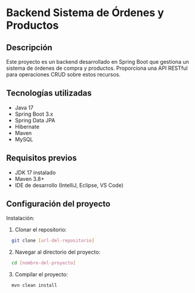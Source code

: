 # Backend Sistema de Órdenes y Productos

## Descripción

Este proyecto es un backend desarrollado en Spring Boot que gestiona un sistema de órdenes de compra y productos. Proporciona una API RESTful para operaciones CRUD sobre estos recursos.

## Tecnologías utilizadas

* Java 17
* Spring Boot 3.x
* Spring Data JPA
* Hibernate
* Maven
* MySQL

## Requisitos previos

* JDK 17 instalado
* Maven 3.8+
* IDE de desarrollo (IntelliJ, Eclipse, VS Code)

## Configuración del proyecto

Instalación:

1. Clonar el repositorio:

```bash
  git clone [url-del-repositorio]
```

2. Navegar al directorio del proyecto:
```bash
  cd [nombre-del-proyecto]
```

3. Compilar el proyecto:
```bash
  mvn clean install
```
